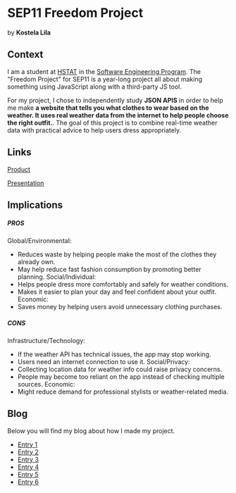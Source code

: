 # SEP11 Freedom Project
by **Kostela Lila**

## Context
I am a student at [HSTAT](https://www.hstat.org/) in the [Software Engineering Program](https://hstatsep.github.io/). The "Freedom Project" for SEP11 is a year-long project all about making something using JavaScript along with a third-party JS tool. 

For my project, I chose to independently study **JSON APIS** in order to help me make **a website that tells you what clothes to wear based on the weather. It uses real weather data from the internet to help people choose the right outfit.**.  The goal of this project is to combine real-time weather data with practical advice to help users dress appropriately. 

## Links

[Product](https://kostelal0688.github.io/sep11-freedom-project/)

[Presentation](https://docs.google.com/presentation/d/1s_hvhWMDXesKM_DZc7V6YuKIWfaHbFl2Gi1GlfiisEk/edit?slide=id.p#slide=id.p)

## Implications
##### PROS
Global/Environmental:
  * Reduces waste by helping people make the most of the clothes they already own.
  * May help reduce fast fashion consumption by promoting better planning.
Social/Individual:
  * Helps people dress more comfortably and safely for weather conditions.
  * Makes it easier to plan your day and feel confident about your outfit.
Economic:
  * Saves money by helping users avoid unnecessary clothing purchases.
##### CONS
Infrastructure/Technology:
  * If the weather API has technical issues, the app may stop working.
  * Users need an internet connection to use it.
Social/Privacy:
  * Collecting location data for weather info could raise privacy concerns.
  * People may become too reliant on the app instead of checking multiple sources.
Economic:
  * Might reduce demand for professional stylists or weather-related media.
## Blog
Below you will find my blog about how I made my project.

* [Entry 1](blog/entry01.md)
* [Entry 2](blog/entry02.md)
* [Entry 3](blog/entry03.md)
* [Entry 4](blog/entry04.md)
* [Entry 5](blog/entry05.md)
* [Entry 6](blog/entry06.md)
